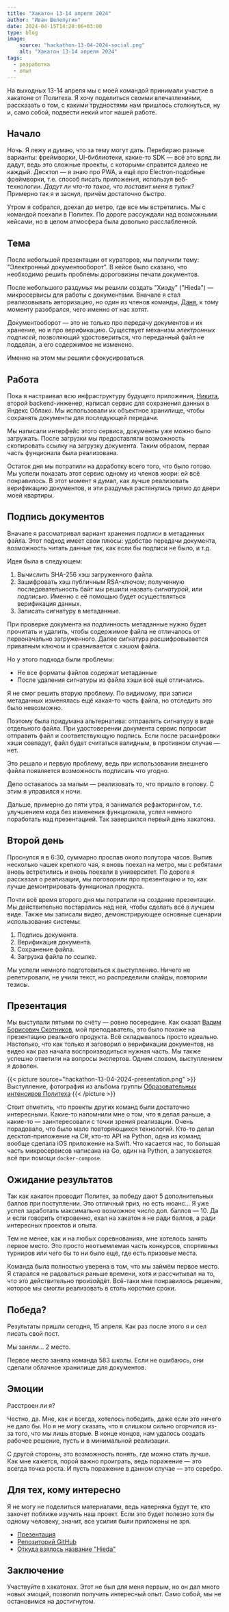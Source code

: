 ```yaml
---
title: "Хакатон 13-14 апреля 2024"
author: "Иван Шелепугин"
date: 2024-04-15T14:20:06+03:00
type: blog
image:
    source: "hackathon-13-04-2024-social.png"
    alt: "Хакатон 13-14 апреля 2024"
tags:
  - разработка
  - опыт
---
```


На выходных 13-14 апреля мы с моей командой принимали участие в хакатоне от
Политеха. Я хочу поделиться своими впечатлениями, рассказать о том, с какими
трудностями нам пришлось столкнуться, ну и, само собой, подвести некий итог
нашей работе.

## Начало

Ночь. Я лежу и думаю, что за тему могут дать. Перебираю разные варианты:
фреймворки, UI-библиотеки, какие-то SDK &mdash; всё это вряд ли дадут, ведь это
сложные проекты, с которыми справится далеко не каждый. Десктоп &mdash; я знаю
про PWA, а ещё про Electron-подобные фреймворки, т.е. способ писать приложения,
используя веб-технологии. *Дадут ли что-то такое, что поставит меня в тупик?*
Примерно так я и заснул, причём достаточно быстро.

Утром я собрался, доехал до метро, где все мы встретились. Мы с командой
поехали в Политех. По дороге рассуждали над возможными кейсами, но в целом
атмосфера была довольно расслабленной.

## Тема

После небольшой презентации от кураторов, мы получили тему: "Электронный
документооборот". В кейсе было сказано, что необходимо решить проблемы
дороговизны печати документов.

После небольшого раздумья мы решили создать "Хиэду" ("Hieda") &mdash;
микросервисы для работы с документами. Вначале я стал реализовывать
авторизацию, но один из членов команды, [Даня](https://github.com/1maginat1on),
к тому моменту разобрался, чего именно от нас хотят.

Документооборот &mdash; это не только про передачу документов и их хранение, но
и про верификацию. Существует механизм *электронных подписей*, позволяющий
удостовериться, что переданный файл не подделан, а его содержимое не изменено.

Именно на этом мы решили сфокусироваться.

## Работа

Пока я настраивал всю инфраструктуру будущего приложения,
[Никита](https://github.com/Nikilireous), второй backend-инженер,
написал сервис для сохранения данных в Яндекс Облако. Мы
использовали их объектное хранилище, чтобы сохранять документы для
последующей передачи.

Мы написали интерфейс этого сервиса, документы уже можно было загружать. После
загрузки мы предоставляли возможность скопировать ссылку на загрузку документа.
Таким образом, первая часть фунционала была реализована.

Остаток дня мы потратили на доработку всего того, что было готово. Мы успели
показать этот сервис одному из членов жюри: ей всё понравилось. В этот момент я
думал, как лучше реализовать верификацию документов, и эти раздумья растянулись
прямо до двери моей квартиры.

## Подпись документов

Вначале я рассматривал вариант хранения подписи в метаданных файла. Этот подход
имеет свои плюсы: удобство передачи документа, возможность читать данные так,
как если бы подписи не было, и т.д.

Идея была в следующем:

1. Вычислить SHA-256 хэш загруженного файла.
2. Зашифровать хэш публичным RSA-ключом; полученную последовательность байт мы
   решили назвать *сигнатурой*, или *подписью*. Именно с её помощью будет
   осуществляться верификация данных.
3. Записать сигнатуру в метаданные.

При проверке документа на подлинность метаданные нужно будет прочитать и
удалить, чтобы содержимое файла не отличалось от первоначально загруженного.
Далее сигнатура расшифровывается приватным ключом и сравнивается с хэшом файла.

Но у этого подхода были проблемы:

- Не все форматы файлов содержат метаданные
- После удаления сигнатуры из файла хэши всё ещё отличались.

Я не смог решить вторую проблему. По видимому, при записи метаданных изменялась
ещё какая-то часть файла, но отследить это было невозможно.

Поэтому была придумана альтернатива: отправлять сигнатуру в виде отдельного
файла. При удостоверении документа сервис попросит отправить файл и
соответствующую подпись. Если после расшифровки хэши совпадут, файл будет
считаться валидным, в противном случае &mdash; нет.

Это решало и первую проблему, ведь при использовании внешнего файла появляется
возможность подписать что угодно.

Дело оставалось за малым &mdash; реализовать то, что пришло в голову. С этим я
управился к ночи.

Дальше, примерно до пяти утра, я занимался рефакторингом, т.е. улучшением кода
без изменения функционала, успел немного поработать над презентацией. Так
завершился первый день хакатона.

## Второй день

Проснулся я в 6:30, суммарно проспав около полутора часов. Выпив несколько
чашек крепкого чая, я вновь поехал на метро, мы с ребятами вновь встретились и
вновь поехали в университет. По дороге я рассказал о реализации, мы поговорили
про презентацию и то, как лучше демонтрировать функционал продукта.

Почти всё время второго дня мы потратили на создание презентации. Мы
действительно постарались над ней, чтобы сделать всё в лучшем виде. Также мы
записали видео, демонстрирующее основные сценарии использования системы:

1. Подпись документа.
2. Верификация документа.
3. Сохранение файла.
4. Загрузка файла по ссылке.

Мы успели немного подготовиться к выступлению. Ничего не репетировали, не учили
текст, но распределили слайды, повторили тезисы.

## Презентация

Мы выступали пятыми по счёту &mdash; ровно посередине. Как сказал [Вадим
Борисович Скотников](http://www.svb369.ru), мой преподаватель, это было похоже
на презентацию реального продукта. Всё складывалось просто идеально. Настолько,
что как только я заговорил о верификации документов, на видео как раз начала
воспроизводиться нужная часть. Мы также успешно ответили на вопросы экспертов.
Одним словом, выступлением я доволен.

{{< picture source="hackathon-13-04-2024-presentation.png" >}}
Выступление, фотография из альбома группы <a target="_blank"
href="https://vk.com/education_spbstu">Образовательных интенсивов Политеха</a>
{{< /picture >}}

Стоит отметить, что проекты других команд были достаточно интересными. Какие-то
напомнили мне о том, что я делал раньше, а какие-то &mdash; заинтересовали с
точки зрения реализации. Очень порадовало, что было мало повторяющихся
технологий. Кто-то делал десктоп-приложение на C#, кто-то API на Python, одна
из команд вообще сделала iOS приложение на Swift. Что касается нас, то большая
часть микросервисов написана на Go, один на Python, а запускается всё при
помощи `docker-compose`.

## Ожидание результатов

Так как хакатон проводит Политех, за победу дают 5 дополнительных баллов при
поступлении. Это отличный приз, но есть нюанс... Я уже успел заработать
максимально возможное число доп. баллов &mdash; 10. Да и если говорить
откровенно, ехал на хакатон я не ради баллов, а ради интересных проектов и
опыта.

Тем не менее, как и на любых соревнованиях, мне хотелось занять первое место.
Это просто неотъемлемая часть конкурсов, спортивных турниров или чего бы то ни
было ещё, где есть призовые места.

Команда была полностью уверена в том, что мы займём первое место. Я старался не
радоваться раньше времени, хотя и рассчитывал на то, что это действительно
произойдёт. Всё-таки мне понравилось решение, которое мы смогли реализовать в
столь короткие сроки.

## Победа?

Результаты пришли сегодня, 15 апреля. Как раз после этого я и сел писать свой
пост.

Мы заняли... 2 место.

Первое место заняла команда 583 школы. Если не ошибаюсь, они сделали облачное
хранилище для документов.

## Эмоции

Расстроен ли я?

Честно, да. Мне, как и всегда, хотелось победить, даже если это ничего не дало
бы. Но я не могу сказать, что я слишком сильно огорчился из-за того, что мы
лишь вторые. В конце концов, нам удалось создать рабочее решение, пусть и в
минимальной реализации.

С другой стороны, это возможность понять, где можно стать лучше. Как мне
кажется, порой важно проиграть, ведь поражение &mdash; это всегда точка роста.
И пусть поражение в данном случае &mdash; это серебро.

## Для тех, кому интересно

Я не могу не поделиться материалами, ведь наверняка будут те, кто захочет
поближе изучить наш проект. Если это будет полезно хотя бы одному человеку,
значит, все усилия были приложены не зря.

- [Презентация](https://cdn.shelepugin.ru/d/pdf/hieda.pdf)
- [Репозиторий GitHub](https://github.com/pinkphantasm/hieda)
- [Откуда взялось название "Hieda"](https://ru.touhouwiki.net/wiki/Хиэда-но_Акю)

## Заключение

Участвуйте в хакатонах. Этот не был для меня первым, но он дал много новых
эмоций, позволил получить интересный опыт. Само собой, мы не остановимся на
достигнутом.
